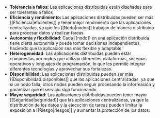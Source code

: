 - **Tolerancia a fallos:** Las aplicaciones distribuidas están diseñadas para ser tolerantes a fallos
- **Eficiencia y rendimiento:** Las aplicaciones distribuidas pueden ser más [[Eficiencia|eficientes]] y tener mejor rendimiento que las aplicaciones centralizadas, ya que los [[Nodo|nodos]] trabajan de manera distribuida para procesar datos y realizar tareas
- **Autonomía y flexibilidad:** Cada [[nodo]] en una aplicación distribuida tiene cierta autonomía y puede tomar decisiones independientes, haciendo que la aplicación sea más flexible y adaptable.
- **Heterogeneidad:** Las aplicaciones distribuidas pueden estar compuestas por nodos que utilizan diferentes plataformas, sistemas operativos y lenguajes de programación, lo que les permite integrar diferentes tecnologías y aprovechar sus fortalezas.
- **Disponibilidad:** Las aplicaciones distribuidas pueden ser más [[Disponibilidad|disponibles]] que las aplicaciones centralizadas, ya que si un nodo falla, otros nodos pueden seguir procesando la información y garantizar que el servicio siga funcionando.
- **Mayor seguridad:** Las aplicaciones distribuidas pueden tener mayor [[Seguridad|seguridad]] que las aplicaciones centralizadas, ya que la distribución de los datos y la ejecución de tareas pueden limitar la exposición a [[Riesgo|riesgos]] y aumentar la protección de los datos.

